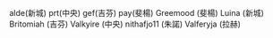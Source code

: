 alde(新城)
prt(中央)
gef(吉芬)
pay(斐楊)
Greemood (斐楊)
Luina (新城)
Britomiah (吉芬)
Valkyire (中央)
nithafjo11 (朱諾)
Valferyja (拉赫)
